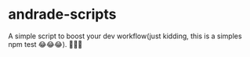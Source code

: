 # andrade-scripts

A simple script to boost your dev workflow(just kidding, this is a simples npm test 😂😂😂). 🚀🚀🚀

